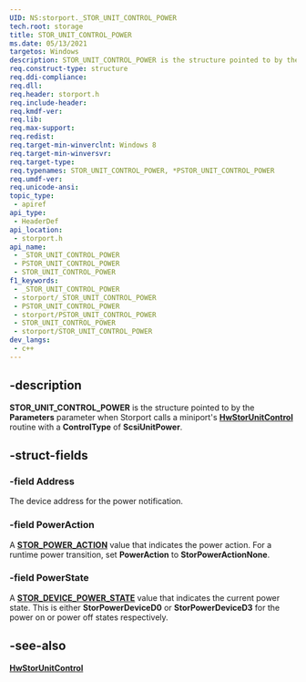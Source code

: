 ```yaml
---
UID: NS:storport._STOR_UNIT_CONTROL_POWER
tech.root: storage
title: STOR_UNIT_CONTROL_POWER
ms.date: 05/13/2021
targetos: Windows
description: STOR_UNIT_CONTROL_POWER is the structure pointed to by the Parameters parameter when a miniport's HwStorUnitControl routine is called with a ControlType of ScsiUnitPower.
req.construct-type: structure
req.ddi-compliance: 
req.dll: 
req.header: storport.h
req.include-header: 
req.kmdf-ver: 
req.lib: 
req.max-support: 
req.redist: 
req.target-min-winverclnt: Windows 8
req.target-min-winversvr: 
req.target-type: 
req.typenames: STOR_UNIT_CONTROL_POWER, *PSTOR_UNIT_CONTROL_POWER
req.umdf-ver: 
req.unicode-ansi: 
topic_type:
 - apiref
api_type:
 - HeaderDef
api_location:
 - storport.h
api_name:
 - _STOR_UNIT_CONTROL_POWER
 - PSTOR_UNIT_CONTROL_POWER
 - STOR_UNIT_CONTROL_POWER
f1_keywords:
 - _STOR_UNIT_CONTROL_POWER
 - storport/_STOR_UNIT_CONTROL_POWER
 - PSTOR_UNIT_CONTROL_POWER
 - storport/PSTOR_UNIT_CONTROL_POWER
 - STOR_UNIT_CONTROL_POWER
 - storport/STOR_UNIT_CONTROL_POWER
dev_langs:
 - c++
---
```


## -description

**STOR_UNIT_CONTROL_POWER** is the structure pointed to by the **Parameters** parameter when Storport calls a miniport's [**HwStorUnitControl**](nc-storport-hw_unit_control.md) routine with a **ControlType** of **ScsiUnitPower**.

## -struct-fields

### -field Address

The device address for the power notification.

### -field PowerAction

A [**STOR_POWER_ACTION**](ne-storport-stor_power_action.md) value that indicates the power action. For a runtime power transition, set **PowerAction** to **StorPowerActionNone**.

### -field PowerState

A [**STOR_DEVICE_POWER_STATE**](ne-storport-_stor_device_power_state.md) value that indicates the current power state. This is either **StorPowerDeviceD0** or **StorPowerDeviceD3** for the power on or power off states respectively.

## -see-also

[**HwStorUnitControl**](nc-storport-hw_unit_control.md)
